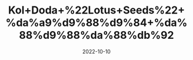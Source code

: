 ---
title: 'Kol+Doda+%22Lotus+Seeds%22+%da%a9%d9%88%d9%84+%da%88%d9%88%da%88%db%92'
date: '2022-10-10' 
metatag: '' 
inventory: '0' 
draft: false 
# meta description 
shortDescripton: 'It+is+high+in+antioxidants+and+may+help+stabilize+blood+sugar+levels.'
description: 'Seed'
longdescription: ''
featured: True
# product Price
price: '30.0'
# Product Short Description
shortDescription: 'It+is+high+in+antioxidants+and+may+help+stabilize+blood+sugar+levels.'
productID: '5C34AE98-9B2A-ED11-9968-005056B3A416'
type: 'products'
category: 'Seed' 
thumnailproduct: 'https://eraconnect.blob.core.windows.net/product-images/aminsaddiquidawakhana/5C34AE98-9B2A-ED11-9968-005056B3A416.webp' 
images:
  - image: 'https://eraconnect.blob.core.windows.net/product-images/aminsaddiquidawakhana/5C34AE98-9B2A-ED11-9968-005056B3A416.webp'  
Variants:
---